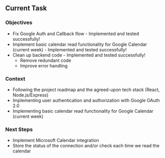 ## Current Task

### Objectives
- Fix Google Auth and Callback flow - Implemented and tested successfully!
- Implement basic calendar read functionality for Google Calendar (current week) - Implemented and tested successfully!
- Clean up backend code - Implemented and tested successfully!
    - Remove redundant code
    - Improve error handling

### Context
- Following the project roadmap and the agreed-upon tech stack (React, Node.js/Express)
- Implementing user authentication and authorization with Google OAuth 2.0
- Implementing basic calendar read functionality for Google Calendar (current week)

### Next Steps
- Implement Microsoft Calendar integration
- Store the status of the connection and/or check each time we read the calendar
